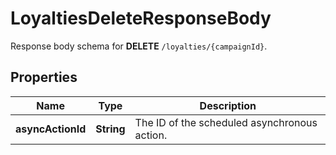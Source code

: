

# LoyaltiesDeleteResponseBody

Response body schema for **DELETE** `/loyalties/{campaignId}`.

## Properties

| Name | Type | Description |
|------------ | ------------- | ------------- |
|**asyncActionId** | **String** | The ID of the scheduled asynchronous action. |



